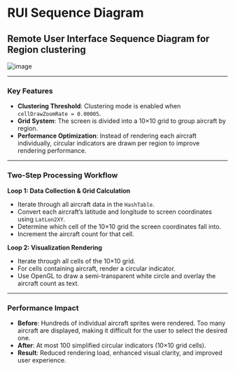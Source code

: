 # RUI Sequence Diagram

## Remote User Interface Sequence Diagram for Region clustering
![image](https://github.com/user-attachments/assets/eb02cc6d-2194-42e2-b37e-1e95e3a1b421)


---

### Key Features

* **Clustering Threshold**: Clustering mode is enabled when `cellDrawZoomRate = 0.00005`.
* **Grid System**: The screen is divided into a 10×10 grid to group aircraft by region.
* **Performance Optimization**: Instead of rendering each aircraft individually, circular indicators are drawn per region to improve rendering performance.

---

### Two-Step Processing Workflow

**Loop 1: Data Collection & Grid Calculation**

* Iterate through all aircraft data in the `HashTable`.
* Convert each aircraft’s latitude and longitude to screen coordinates using `LatLon2XY`.
* Determine which cell of the 10×10 grid the screen coordinates fall into.
* Increment the aircraft count for that cell.

**Loop 2: Visualization Rendering**

* Iterate through all cells of the 10×10 grid.
* For cells containing aircraft, render a circular indicator.
* Use OpenGL to draw a semi-transparent white circle and overlay the aircraft count as text.

---

### Performance Impact

* **Before**: Hundreds of individual aircraft sprites were rendered. Too many aircraft are displayed, making it difficult for the user to select the desired one.
* **After**: At most 100 simplified circular indicators (10×10 grid cells).
* **Result**: Reduced rendering load, enhanced visual clarity, and improved user experience.

